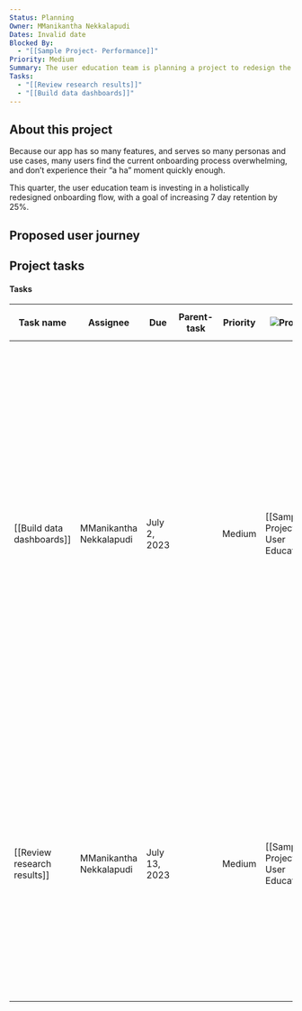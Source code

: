 ```yaml
---
Status: Planning
Owner: MManikantha Nekkalapudi
Dates: Invalid date
Blocked By:
  - "[[Sample Project- Performance]]"
Priority: Medium
Summary: The user education team is planning a project to redesign the onboarding flow for their app, with the goal of increasing 7 day retention by 25%. The current onboarding process is overwhelming for many users, and the team aims to create a more effective user journey. The project is scheduled to take place from May 8, 2023 to June 4, 2023.
Tasks:
  - "[[Review research results]]"
  - "[[Build data dashboards]]"
---
```

## About this project

Because our app has so many features, and serves so many personas and use cases, many users find the current onboarding process overwhelming, and don’t experience their “a ha” moment quickly enough.

This quarter, the user education team is investing in a holistically redesigned onboarding flow, with a goal of increasing 7 day retention by 25%.

## Proposed user journey

## Project tasks

#### Tasks

|Task name|Assignee|Due|Parent-task|Priority|![](https://www.notion.so/icons/target_gray.svg)Project|Status|![](https://www.notion.so/icons/list-indent_gray.svg)Sub-tasks|Summary|![](https://www.notion.so/icons/tag_gray.svg)Tags|
|---|---|---|---|---|---|---|---|---|---|
|[[Build data dashboards]]|MManikantha Nekkalapudi|July 2, 2023||Medium|[[Sample Project- User Education]]|Not Started||This task is to build data dashboards for measuring activation and retention against control groups and giving cross-functional partners the ability to self-serve information about tooltip effectiveness among new user cohorts. Next steps include asking Jonny for access to Hex and scheduling a cross-functional meeting for feedback and requests. The non-goal is to track how often tooltips are skipped.|Website|
|[[Review research results]]|MManikantha Nekkalapudi|July 13, 2023||Medium|[[Sample Project- User Education]]|Not Started||This document outlines the goals and non-goals for a research task, which include understanding which product areas need more education and deprioritizing areas with high engagement. The next steps involve watching 10 interviews and sharing insights in Slack.|Website|